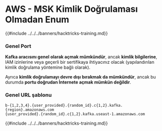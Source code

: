 # AWS - MSK Kimlik Doğrulaması Olmadan Enum

{{#include ../../../banners/hacktricks-training.md}}

### Genel Port

**Kafka aracısını genel olarak açmak mümkündür**, ancak **kimlik bilgilerine**, IAM izinlerine veya geçerli bir sertifikaya ihtiyacınız olacak (yapılandırılan kimlik doğrulama yöntemine bağlı olarak).

Ayrıca **kimlik doğrulamayı devre dışı bırakmak da mümkündür**, ancak bu durumda **portu doğrudan İnternete açmak mümkün değildir**.

### Genel URL şablonu
```
b-{1,2,3,4}.{user_provided}.{random_id}.c{1,2}.kafka.{region}.amazonaws.com
{user_provided}.{random_id}.c{1,2}.kafka.useast-1.amazonaws.com
```
{{#include ../../../banners/hacktricks-training.md}}
